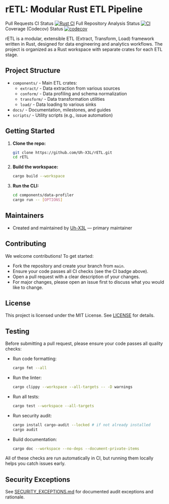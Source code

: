 # rETL: Modular Rust ETL Pipeline
Pull Requests CI Status
[![Rust CI](https://github.com/Uh-X3L/rETL/actions/workflows/ci-pr.yml/badge.svg)](https://github.com/Uh-X3L/rETL/actions/workflows/ci-pr.yml)
Full Repository Analysis Status
[![CI](https://github.com/Uh-X3L/rETL/actions/workflows/ci-full.yml/badge.svg)](https://github.com/Uh-X3L/rETL/actions/workflows/ci-full.yml)
Coverage (Codecov) Status
[![codecov](https://codecov.io/gh/Uh-X3L/rETL/graph/badge.svg)](https://codecov.io/gh/Uh-X3L/rETL)

rETL is a modular, extensible ETL (Extract, Transform, Load) framework written in Rust, designed for data engineering and analytics workflows. The project is organized as a Rust workspace with separate crates for each ETL stage.

## Project Structure
- `components/` - Main ETL crates:
  - `extract/` - Data extraction from various sources
  - `conform/` - Data profiling and schema normalization
  - `transform/` - Data transformation utilities
  - `load/` - Data loading to various sinks
- `docs/` - Documentation, milestones, and guides
- `scripts/` - Utility scripts (e.g., issue automation)

## Getting Started
1. **Clone the repo:**
   ```sh
   git clone https://github.com/Uh-X3L/rETL.git
   cd rETL
   ```
2. **Build the workspace:**
   ```sh
   cargo build --workspace
   ```
3. **Run the CLI:**
   ```sh
   cd components/data-profiler
   cargo run -- [OPTIONS]
   ```

## Maintainers
- Created and maintained by [Uh-X3L](https://github.com/Uh-X3L) — primary maintainer

## Contributing
We welcome contributions! To get started:
- Fork the repository and create your branch from `main`.
- Ensure your code passes all CI checks (see the CI badge above).
- Open a pull request with a clear description of your changes.
- For major changes, please open an issue first to discuss what you would like to change.

## License
This project is licensed under the MIT License. See [LICENSE](LICENSE) for details.

## Testing

Before submitting a pull request, please ensure your code passes all quality checks:

- Run code formatting:
  ```sh
  cargo fmt --all
  ```
- Run the linter:
  ```sh
  cargo clippy --workspace --all-targets -- -D warnings
  ```
- Run all tests:
  ```sh
  cargo test --workspace --all-targets
  ```
- Run security audit:
  ```sh
  cargo install cargo-audit --locked # if not already installed
  cargo audit
  ```
- Build documentation:
  ```sh
  cargo doc --workspace --no-deps --document-private-items
  ```

All of these checks are run automatically in CI, but running them locally helps you catch issues early.

## Security Exceptions

See [SECURITY_EXCEPTIONS.md](SECURITY_EXCEPTIONS.md) for documented audit exceptions and rationale.
